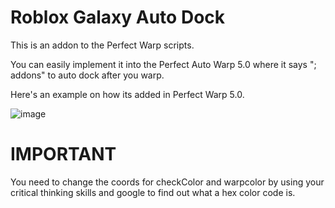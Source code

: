 # Roblox Galaxy Auto Dock

This is an addon to the Perfect Warp scripts.

You can easily implement it into the Perfect Auto Warp 5.0 where it says "; addons" to auto dock after you warp.

Here's an example on how its added in Perfect Warp 5.0.

![image](https://github.com/user-attachments/assets/6612f0f3-c853-481c-b57e-12e558acc1dd)

# IMPORTANT
You need to change the coords for checkColor and warpcolor by using your critical thinking skills and google to find out what a hex color code is.
